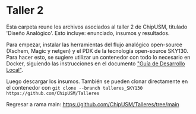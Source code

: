 # Taller 2
Esta carpeta reune los archivos asociados al taller 2 de ChipUSM, titulado 'Diseño Analógico'. Esto incluye: enunciado, insumos y resultados.

Para empezar, instalar las herramientas del flujo analógico open-source (Xschem, Magic y netgen) y el PDK de la tecnología open-source SKY130. Para hacer esto, se sugiere utilizar un contenedor con todo lo necesario en Docker, siguiendo las instrucciones en el documento ["Guía de Desarrollo Local"](https://github.com/ChipUSM/Talleres/blob/talleres_SKY130/Guia_de_Desarrollo_Local.md).

Luego descargar los insumos. También se pueden clonar directamente en el contenedor con `git clone --branch talleres_SKY130 https://github.com/ChipUSM/Talleres`

Regresar a rama main: https://github.com/ChipUSM/Talleres/tree/main


